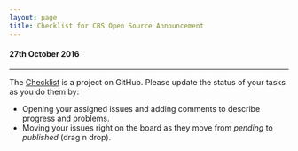 ```yaml
---
layout: page
title: Checklist for CBS Open Source Announcement
---
```


#### 27th October 2016

---

The [Checklist](https://github.com/OpenWIS/openwis/projects/1) is a project on GitHub.  Please update the status of your tasks as you do them by:

  - Opening your assigned issues and adding comments to describe progress and problems.
  - Moving your issues right on the board as they move from _pending_ to _published_ (drag n drop).
